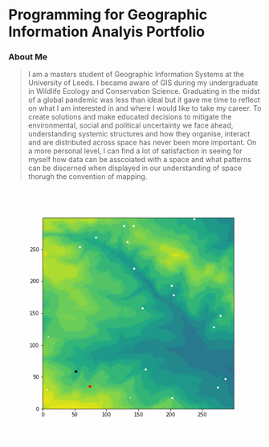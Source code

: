 # Programming for Geographic Information Analyis Portfolio

### About Me
> I am a masters student of Geographic Information Systems at the University of Leeds. I became aware of GIS during my undergraduate in Wildlife Ecology and Conservation Science. Graduating in the midst of a global pandemic was less than ideal but it gave me time to reflect on what I am interested in and where I would like to take my career. To create solutions and make educated decisions to mitigate the environmental, social and political uncertainty we face ahead, understanding systemic structures and how they organise, interact and are distributed across space has never been more important. On a more personal level, I can find a lot of satisfaction in seeing for myself how data can be asscoiated with a space and what patterns can be discerned when displayed in our understanding of space thorugh the convention of mapping.

![](/animation.gif "Agent Based Model")
